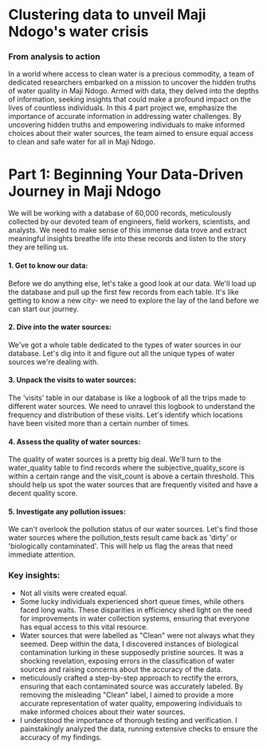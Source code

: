 # Clustering data to unveil Maji Ndogo's water crisis
### From analysis to action

In a world where access to clean water is a precious commodity, a team of dedicated researchers embarked on a mission to uncover the hidden truths of water quality in Maji Ndogo. Armed with data, they delved into the depths of information, seeking insights that could make a profound impact on the lives of countless individuals. In this 4 part project we, emphasize the importance of accurate information in addressing water challenges. By uncovering hidden truths and empowering individuals to make informed choices about their water sources, the team aimed to ensure equal access to clean and safe water for all in Maji Ndogo.

# Part 1: Beginning Your Data-Driven Journey in Maji Ndogo
We will be working with a database of 60,000 records, meticulously collected by our devoted team of engineers, field workers, scientists, and analysts.
We need to make sense of this immense data trove and extract meaningful insights breathe life into these records and listen to the story they are telling us.

#### 1. Get to know our data:
Before we do anything else, let's take a good look at our data. We'll load up the database and pull up the first few records from each table. It's like getting to know a new city- we need to explore the lay of the land before we can start our journey.

#### 2. Dive into the water sources: 
We've got a whole table dedicated to the types of water sources in our database. Let's dig into it and figure out all the unique types of water sources we're dealing with.

#### 3. Unpack the visits to water sources: 
The 'visits' table in our database is like a logbook of all the trips made to different water sources. We need to unravel this logbook to understand the frequency and distribution of these visits. Let's identify which locations have been visited more than a certain number of times.

#### 4. Assess the quality of water sources: 
The quality of water sources is a pretty big deal. We'll turn to the water_quality table to find records where the subjective_quality_score is within a certain range and the visit_count is above a certain threshold. This should help us spot the water sources that are frequently visited and have a decent quality score.

#### 5. Investigate any pollution issues: 
We can't overlook the pollution status of our water sources. Let's find those water sources where the pollution_tests result came back as 'dirty' or 'biologically contaminated'. This will help us flag the areas that need immediate attention.

### Key insights:
- Not all visits were created equal.
- Some lucky individuals experienced short queue times, while others faced long waits. These disparities in efficiency shed light on the need for improvements in water collection systems, ensuring that everyone has equal access to this vital resource.
- Water sources that were labelled as "Clean" were not always what they seemed. Deep within the data, I discovered instances of biological contamination lurking in these supposedly pristine sources. It was a shocking revelation, exposing errors in the classification of water sources and raising concerns about the accuracy of the data.
- meticulously crafted a step-by-step approach to rectify the errors, ensuring that each contaminated source was accurately labeled. By removing the misleading "Clean" label, I aimed to provide a more accurate representation of water quality, empowering individuals to make informed choices about their water sources.
- I understood the importance of thorough testing and verification. I painstakingly analyzed the data, running extensive checks to ensure the accuracy of my findings.
